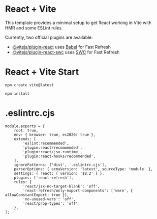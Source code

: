 # React + Vite

This template provides a minimal setup to get React working in Vite with HMR and some ESLint rules.

Currently, two official plugins are available:

- [@vitejs/plugin-react](https://github.com/vitejs/vite-plugin-react/blob/main/packages/plugin-react/README.md) uses [Babel](https://babeljs.io/) for Fast Refresh
- [@vitejs/plugin-react-swc](https://github.com/vitejs/vite-plugin-react-swc) uses [SWC](https://swc.rs/) for Fast Refresh

#  React + Vite Start
```
npm create vite@latest

npm install
```

# .eslintrc.cjs
```
module.exports = {
    root: true,
    env: { browser: true, es2020: true },
    extends: [
        'eslint:recommended',
        'plugin:react/recommended',
        'plugin:react/jsx-runtime',
        'plugin:react-hooks/recommended',
    ],
    ignorePatterns: ['dist', '.eslintrc.cjs'],
    parserOptions: { ecmaVersion: 'latest', sourceType: 'module' },
    settings: { react: { version: '18.2' } },
    plugins: ['react-refresh'],
    rules: {
        'react/jsx-no-target-blank': 'off',
        'react-refresh/only-export-components': ['warn', { allowConstantExport: true }],
        'no-unused-vars': 'off',
        'react/prop-types': 'off',
    },
};

```

